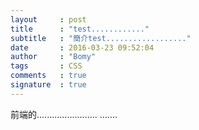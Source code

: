 ```yaml
---
layout     : post
title      : "test............"
subtitle   : "簡介test.................."
date       : 2016-03-23 09:52:04
author     : "Bomy"
tags       : CSS
comments   : true
signature  : true
---
```

前端的........................
.......
